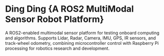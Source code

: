 # Ding Ding {A ROS2 MultiModal Sensor Robot Platform}
A ROS2-enabled multimodal sensor platform for testing onboard computing and algorithms. Supports Lidar, Radar, Camera, IMU, GPS, IR sensors, and track-wheel odometry, combining microcontroller control with Raspberry Pi processing for robotics research and development.
